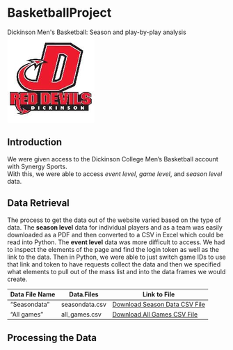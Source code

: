 # BasketballProject


Dickinson Men's Basketball: Season and play-by-play analysis <br>
![Dickinson Athletics logo](dickinsonathleticsimage.jpeg) <br>

## Introduction
We were given access to the Dickinson College Men’s Basketball account with Synergy Sports. <br>
With this, we were able to access *event level*, *game level*, and *season level* data.

## Data Retrieval
The process to get the data out of the website varied based on the type of data. The **season level** data for individual players and as a team was easily downloaded as a PDF and then converted to a CSV in Excel which could be read into Python. The **event level** data was more difficult to access. We had to inspect the elements of the page and find the login token as well as the link to the data. Then in Python, we were able to just switch game IDs to use that link and token to have requests collect the data and then we specified what elements to pull out of the mass list and into the data frames we would create. 


| Data File Name  | Data.Files | Link to File |
| -- | -- | -- | 
| “Seasondata” | seasondata.csv | <a href="seasondata copy.csv">Download Season Data CSV File</a> |
| “All games” | all_games.csv | <a href="all_games copy.csv">Download All Games CSV File</a> |

## Processing the Data



